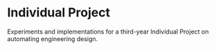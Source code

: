 # Individual Project

Experiments and implementations for a third-year Individual Project on automating engineering design.
